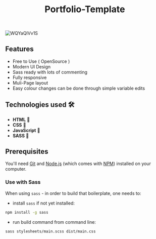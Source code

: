<h1 align="center"> Portfolio-Template </h1>

<br>

![WQYaQIVv1S](https://user-images.githubusercontent.com/109097651/178763853-5390f282-aefe-4eed-b9f1-4a72e1201a83.gif)

## Features

* Free to Use ( OpenSource )
* Modern UI Design
* Sass ready with lots of commenting
* Fully responsive
* Muli-Page layout
* Easy colour changes can be done through simple variable edits

## Technologies used 🛠️ 

- **HTML** 🚀
- **CSS** 🚀
- **JavaScript** 🚀
- **SASS** 🚀

## Prerequisites 

You'll need [Git](https://git-scm.com) and [Node.js](https://nodejs.org/en/download/) (which comes with [NPM](http://npmjs.com)) installed on your computer.


### Use with Sass

When using `sass` - in order to build that boilerplate, one needs to:

- install `sass` if not yet installed:

```bash
npm install -g sass
```

- run build command from command line:

```bash
sass stylesheets/main.scss dist/main.css
```

